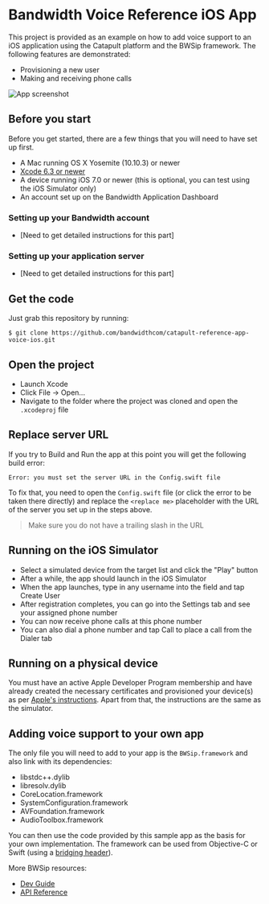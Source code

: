 # Bandwidth Voice Reference iOS App

This project is provided as an example on how to add voice support to an iOS application
using the Catapult platform and the BWSip framework. The following features are demonstrated:

* Provisioning a new user
* Making and receiving phone calls

![App screenshot](https://github.com/bandwidthcom/catapult-reference-app-voice-ios/blob/master/screenshot.png)

## Before you start
Before you get started, there are a few things that you will need to have set up first.

- A Mac running OS X Yosemite (10.10.3) or newer
- [Xcode 6.3 or newer](https://itunes.apple.com/us/app/xcode/id497799835?mt=12)
- A device running iOS 7.0 or newer (this is optional, you can test using the iOS Simulator only)
- An account set up on the Bandwidth Application Dashboard

### Setting up your Bandwidth account
- [Need to get detailed instructions for this part]

### Setting up your application server
- [Need to get detailed instructions for this part]

## Get the code
Just grab this repository by running:

    $ git clone https://github.com/bandwidthcom/catapult-reference-app-voice-ios.git

## Open the project
- Launch Xcode
- Click File -> Open...
- Navigate to the folder where the project was cloned and open the ```.xcodeproj``` file

## Replace server URL
If you try to Build and Run the app at this point you will get the following build error:

```
Error: you must set the server URL in the Config.swift file
```

To fix that, you need to open the ```Config.swift``` file (or click the error to be taken there
directly) and replace the ```<replace me>``` placeholder with the URL of the server you set up 
in the steps above.

> Make sure you do not have a trailing slash in the URL

## Running on the iOS Simulator
- Select a simulated device from the target list and click the "Play" button
- After a while, the app should launch in the iOS Simulator
- When the app launches, type in any username into the field and tap Create User
- After registration completes, you can go into the Settings tab and see your assigned phone number
- You can now receive phone calls at this phone number
- You can also dial a phone number and tap Call to place a call from the Dialer tab

## Running on a physical device
You must have an active Apple Developer Program membership and have already created the necessary 
certificates and provisioned your device(s) as per [Apple's instructions](https://developer.apple.com/library/ios/documentation/IDEs/Conceptual/AppStoreDistributionTutorial/Introduction/Introduction.html#//apple_ref/doc/uid/TP40013839). Apart from that, the instructions are the same
as the simulator.

## Adding voice support to your own app
The only file you will need to add to your app is the ```BWSip.framework``` and also link with 
its dependencies:

* libstdc++.dylib
* libresolv.dylib
* CoreLocation.framework
* SystemConfiguration.framework
* AVFoundation.framework
* AudioToolbox.framework

You can then use the code provided by this sample app as the basis for your own implementation. The 
framework can be used from Objective-C or Swift (using a [bridging header](https://developer.apple.com/library/ios/documentation/Swift/Conceptual/BuildingCocoaApps/MixandMatch.html#//apple_ref/doc/uid/TP40014216-CH10-XID_77)).

More BWSip resources:

* [Dev Guide](https://github.com/bandwidthcom/catapult-reference-app-voice-ios/blob/master/bwsip-dev-guide-ios.pdf)
* [API Reference](https://github.com/bandwidthcom/catapult-reference-app-voice-ios/blob/master/bwsip-api-ios.pdf)
